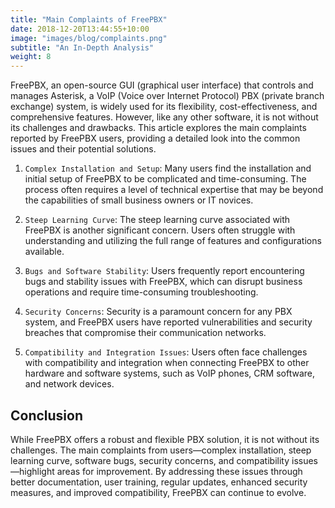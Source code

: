```yaml
---
title: "Main Complaints of FreePBX"
date: 2018-12-20T13:44:55+10:00
image: "images/blog/complaints.png"
subtitle: "An In-Depth Analysis"
weight: 8
---
```


FreePBX, an open-source GUI (graphical user interface) that controls and manages Asterisk, a VoIP (Voice over Internet Protocol) PBX (private branch exchange) system, is widely used for its flexibility, cost-effectiveness, and comprehensive features. However, like any other software, it is not without its challenges and drawbacks. This article explores the main complaints reported by FreePBX users, providing a detailed look into the common issues and their potential solutions.

1. `Complex Installation and Setup`: Many users find the installation and initial setup of FreePBX to be complicated and time-consuming. The process often requires a level of technical expertise that may be beyond the capabilities of small business owners or IT novices.

2. `Steep Learning Curve`: The steep learning curve associated with FreePBX is another significant concern. Users often struggle with understanding and utilizing the full range of features and configurations available.

3. `Bugs and Software Stability`: Users frequently report encountering bugs and stability issues with FreePBX, which can disrupt business operations and require time-consuming troubleshooting.

4. `Security Concerns`: Security is a paramount concern for any PBX system, and FreePBX users have reported vulnerabilities and security breaches that compromise their communication networks.

5. `Compatibility and Integration Issues`: Users often face challenges with compatibility and integration when connecting FreePBX to other hardware and software systems, such as VoIP phones, CRM software, and network devices.

## Conclusion

While FreePBX offers a robust and flexible PBX solution, it is not without its challenges. The main complaints from users—complex installation, steep learning curve, software bugs, security concerns, and compatibility issues—highlight areas for improvement. By addressing these issues through better documentation, user training, regular updates, enhanced security measures, and improved compatibility, FreePBX can continue to evolve.

